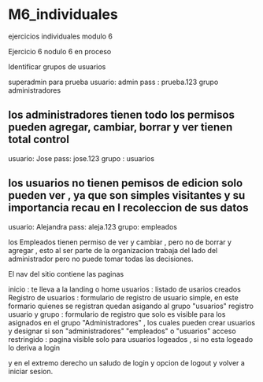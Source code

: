 # M6_individuales
ejercicios individuales modulo 6 


Ejercicio 6 nodulo 6 en proceso 

Identificar grupos de usuarios

superadmin para prueba 
usuario: admin
pass : prueba.123
grupo administradores

los administradores tienen todo los permisos pueden agregar, cambiar, borrar y ver 
tienen total control
----
usuario: Jose
pass: jose.123
grupo : usuarios

los usuarios no tienen pemisos de edicion solo pueden ver , ya que son simples visitantes y su importancia recau en l recoleccion de sus datos 
----

usuario: Alejandra
pass: aleja.123
grupo: empleados

los Empleados tienen permiso de ver y cambiar , pero no de borrar y agregar  , esto al ser parte de la organizacion trabaja del lado del administrador pero no puede tomar todas las decisiones.


El nav del sitio contiene las paginas 

inicio : te lleva a la landing o home
usuarios : listado de usarios creados
Registro de usuarios : formulario de registro de usuario simple, en este formario quienes se registran quedan asigando al grupo "usuarios"
registro usuario y grupo : formulario de registro que solo es visible para los asignados en el grupo "Administradores" , los cuales pueden crear usuarios y designar si son "administradores" "empleados" o "usuarios"
acceso restringido : pagina visible solo para usuarios logeados , si no esta logeado lo deriva a login

y en el extremo derecho un saludo de login y opcion de logout y volver a iniciar sesion.




